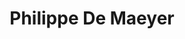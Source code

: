 ---
# Display name
title: Philippe De Maeyer

# Username (this should match the folder name)
authors:
- pdemaeyer

# Is this the primary user of the site?
superuser: false

# Role/position
role: Professor

# Organizations/Affiliations
organizations:
- name: Ghent University
  url: ""

# Organizational groups that you belong to (for People widget)
#   Set this to `[]` or comment out if you are not using People widget.
user_groups:
- Affiliated Members
---